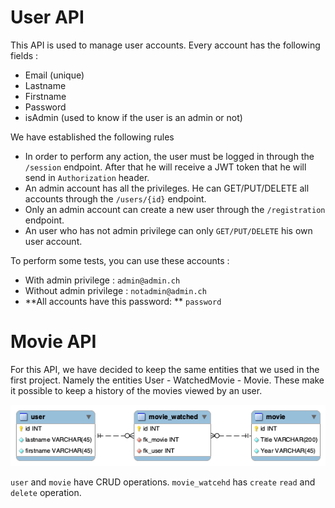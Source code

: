 # User API

This API is used to manage user accounts. Every account has the following fields :

* Email (unique)
* Lastname
* Firstname
* Password
* isAdmin (used to know if the user is an admin or not)

We have established the following rules

* In order to perform any action, the user must be logged in through the `/session` endpoint. After that he will
 receive a JWT token that he will send in `Authorization` header.
* An admin account has all the privileges. He can GET/PUT/DELETE all accounts through the `/users/{id}` endpoint. 
* Only an admin account can create a new user through the `/registration` endpoint.
* An user who has not admin privilege can only `GET/PUT/DELETE` his own user account.

To perform some tests, you can use these accounts :

* With admin privilege : `admin@admin.ch`
* Without admin privilege : `notadmin@admin.ch`
* **All accounts have this password: ** `password`

# Movie API

For this API, we have decided to keep the same entities that we used in the first project. Namely the entities 
User - WatchedMovie - Movie. These make it possible to keep a history of the movies viewed by an user.

![entities.png](img/entities.png)

`user` and `movie` have CRUD operations. `movie_watcehd` has `create` `read` and `delete` operation.